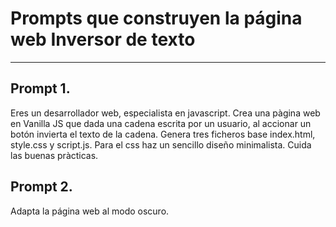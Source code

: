 # Prompts que construyen la página web Inversor de texto
---
## Prompt 1.
Eres un desarrollador web, especialista en javascript. Crea una pàgina web en Vanilla JS  que dada una cadena escrita por un usuario, al accionar un botón invierta el texto de la cadena. Genera tres ficheros base index.html,  style.css y script.js. Para el css haz un sencillo diseño minimalista. Cuida las buenas pràcticas.
## Prompt 2.
Adapta la página web al modo oscuro.